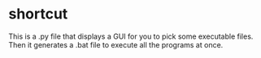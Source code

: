 # shortcut
This is a .py file that displays a GUI for you to pick some executable files. Then it generates a .bat file to execute all the programs at once.
